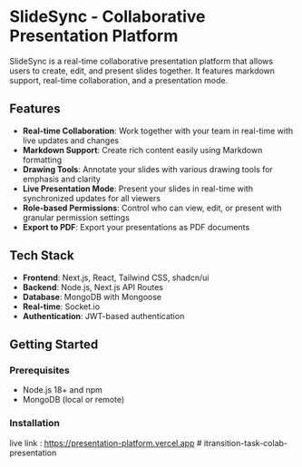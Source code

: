 # SlideSync - Collaborative Presentation Platform

SlideSync is a real-time collaborative presentation platform that allows users to create, edit, and present slides together. It features markdown support, real-time collaboration, and a presentation mode.

## Features

- **Real-time Collaboration**: Work together with your team in real-time with live updates and changes
- **Markdown Support**: Create rich content easily using Markdown formatting
- **Drawing Tools**: Annotate your slides with various drawing tools for emphasis and clarity
- **Live Presentation Mode**: Present your slides in real-time with synchronized updates for all viewers
- **Role-based Permissions**: Control who can view, edit, or present with granular permission settings
- **Export to PDF**: Export your presentations as PDF documents

## Tech Stack

- **Frontend**: Next.js, React, Tailwind CSS, shadcn/ui
- **Backend**: Node.js, Next.js API Routes
- **Database**: MongoDB with Mongoose
- **Real-time**: Socket.io
- **Authentication**: JWT-based authentication

## Getting Started

### Prerequisites

- Node.js 18+ and npm
- MongoDB (local or remote)

### Installation

live link  : https://presentation-platform.vercel.app
#   i t r a n s i t i o n - t a s k - c o l a b - p r e s e n t a t i o n  
 